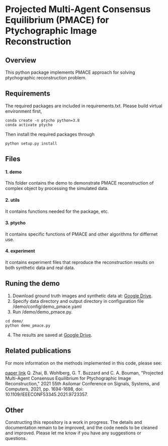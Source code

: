 # Projected Multi-Agent Consensus Equilibrium (PMACE) for Ptychographic Image Reconstruction

## Overview
This python package implements PMACE approach for solving ptychographic 
reconstruction problem. 

## Requirements
The required packages are included in requirements.txt. Please build virtual environment first,
```console
conda create -n ptycho python=3.8
conda activate ptycho
```
Then install the required packages through
```console
python setup.py install
```

## Files
#### 1. demo <br/>
This folder contains the demo to demonstrate PMACE reconstruction of complex object by processing the simulated data.
#### 2. utils <br/>
It contains functions needed for the package, etc. 
#### 3. ptycho <br/>
It contains specific functions of PMACE and other algorithms for differnet use. 
#### 4. experiment <br/>
It contains experiment files that reproduce the reconstruction results on both synthetic data and real data.


## Runing the demo
1. Download ground truth images and synthetic data at: [Google Drive](https://drive.google.com/drive/folders/1feA5LdkEjVJhqhyFRu7ErgqwKa9Nbkxp?usp=sharing).
2. Specify data directory and output directory in configuration file /demo/config/demo_pmace.yaml
3. Run /demo/demo_pmace.py.
```console
cd demo/
python demo_pmace.py
```
4. The results are saved at [Google Drive](https://drive.google.com/drive/folders/1feA5LdkEjVJhqhyFRu7ErgqwKa9Nbkxp?usp=sharing).

## Related publications
For more information on the methods implemented in this code, please see:

[paper link](https://ieeexplore.ieee.org/document/9723357)
Q. Zhai, B. Wohlberg, G. T. Buzzard and C. A. Bouman, "Projected Multi-Agent Consensus Equilibrium for Ptychographic Image Reconstruction," 2021 55th Asilomar Conference on Signals, Systems, and Computers, 2021, pp. 1694-1698, doi: 10.1109/IEEECONF53345.2021.9723357.

## Other
Constructing this repository is a work in progress. The details and documentation remain to be improved, and the code needs to be cleaned and improved. Please let me know if you have any suggestions or questions.

